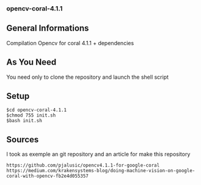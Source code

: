 ### opencv-coral-4.1.1

## General Informations
Compilation Opencv for coral 4.1.1 + dependencies

## As You Need
You need only to clone the repository and launch the shell script

## Setup
```
$cd opencv-coral-4.1.1
$chmod 755 init.sh
$bash init.sh
```
## Sources

I took as exemple an git repository and an article for make this repository
```
https://github.com/pjalusic/opencv4.1.1-for-google-coral
https://medium.com/krakensystems-blog/doing-machine-vision-on-google-coral-with-opencv-fb2e4d055357
```